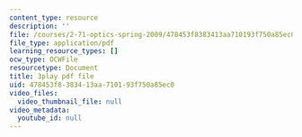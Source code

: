 ```yaml
---
content_type: resource
description: ''
file: /courses/2-71-optics-spring-2009/478453f8383413aa710193f750a85ec0_W-7gI87IG1A.pdf
file_type: application/pdf
learning_resource_types: []
ocw_type: OCWFile
resourcetype: Document
title: 3play pdf file
uid: 478453f8-3834-13aa-7101-93f750a85ec0
video_files:
  video_thumbnail_file: null
video_metadata:
  youtube_id: null
---
```

